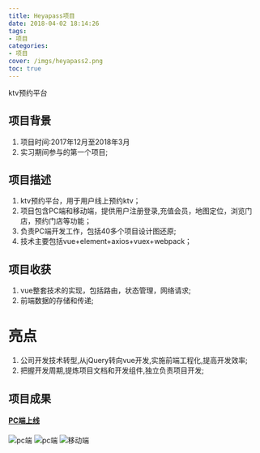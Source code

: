 ```yaml
---
title: Heyapass项目
date: 2018-04-02 18:14:26
tags:
- 项目
categories:
- 项目
cover: /imgs/heyapass2.png
toc: true
---
```


ktv预约平台

<!-- more -->

## 项目背景

1. 项目时间:2017年12月至2018年3月
2. 实习期间参与的第一个项目;

## 项目描述
1. ktv预约平台，用于用户线上预约ktv；
2. 项目包含PC端和移动端，提供用户注册登录,充值会员，地图定位，浏览门店，预约门店等功能；
2. 负责PC端开发工作，包括40多个项目设计图还原;
3. 技术主要包括vue+element+axios+vuex+webpack；

## 项目收获
1. vue整套技术的实现，包括路由，状态管理，网络请求;
2. 前端数据的存储和传递;

# 亮点
1. 公司开发技术转型,从jQuery转向vue开发,实施前端工程化,提高开发效率;
2. 把握开发周期,提炼项目文档和开发组件,独立负责项目开发;

## 项目成果

#### [PC端上线](https://www.heyapass.com)

<div class="justified-gallery">
<img src="/imgs/heyapass1.png" alt="pc端" />
<img src="/imgs/heyapass2.png" alt="pc端" />
<img src="/imgs/heyapass3.png" alt="移动端" />
</div>
